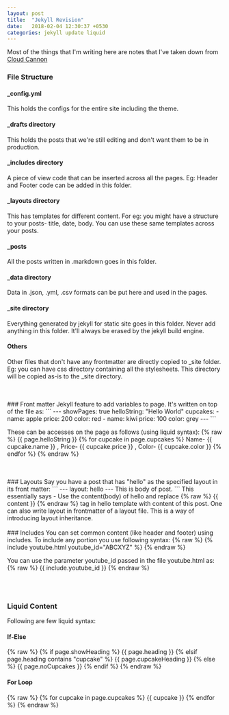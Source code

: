 ```yaml
---
layout: post
title:  "Jekyll Revision"
date:   2018-02-04 12:30:37 +0530
categories: jekyll update liquid
---
```

<style>
    .highlight .err {
        color: #a61717;
        background-color: inherit;
    }
    code {
        color: #a61717;
    }
</style>

Most of the things that I'm writing here are notes that I've taken down from <a href="https://learn.cloudcannon.com/">Cloud Cannon</a>

### File Structure
#### _config.yml
This holds the configs for the entire site including the theme.
#### _drafts directory
This holds the posts that we're still editing and don't want them to be in production.
#### _includes directory
A piece of view code that can be inserted across all the pages. Eg: Header and Footer code can be added in this folder.
#### _layouts directory
This has templates for different content. For eg: you might have a structure to your posts- title, date, body. You can use these same templates across your posts.
#### _posts
All the posts written in .markdown goes in this folder.
#### _data directory
Data in .json, .yml, .csv formats can be put here and used in the pages.
#### _site directory
Everything generated by jekyll for static site goes in this folder. Never add anything in this folder. It'll always be erased by the jekyll build engine.
#### Others
Other files that don't have any frontmatter are directly copied to _site folder. Eg: you can have css directory containing all the stylesheets. This directory will be copied as-is to the _site directory.

<br>
<br>
### Front matter
Jekyll feature to add variables to page. It's written on top of the file as:
```
---
showPages: true
helloString: "Hello World"
cupcakes:
  - name: apple
    price: 200
    color: red
  - name: kiwi 
    price: 100
    color: grey 
---
```

These can be accesses on the page as follows (using liquid syntax):
{% raw %}
    {{ page.helloString }}
    {% for cupcake in page.cupcakes %}
        Name- {{ cupcake.name }} , Price- {{ cupcake.price }} , Color- {{ cupcake.color }}
    {% endfor %}
{% endraw %}

<br>
<br>
### Layouts
Say you have a post that has "hello" as the specified layout in its front matter:
```
---
layout: hello
---
This is body of post.
```
This essentially says - Use the content(body) of hello and replace {% raw %} {{ content }} {% endraw %} tag in hello template with content of this post.
One can also write layout in frontmatter of a layout file. This is a way of introducing layout inheritance.

<br>
<br>
### Includes
You can set common content (like header and footer) using includes. To include any portion you use following syntax:
{% raw %}
    {% include youtube.html youtube_id="ABCXYZ" %}
{% endraw %}

You can use the parameter youtube_id passed in the file youtube.html as:
{% raw %}
    {{ include.youtube_id }}
{% endraw %}

<br>
<br>

### Liquid Content
Following are few liquid syntax:

#### If-Else
{% raw %}
    {% if page.showHeading %}
        {{ page.heading }}
    {% elsif page.heading contains "cupcake" %}
        {{ page.cupcakeHeading }}
    {% else %}
        {{ page.noCupcakes }}
    {% endif %}
{% endraw %}


#### For Loop
{% raw %}
    {% for cupcake in page.cupcakes %}
        {{ cupcake }}
    {% endfor %}
{% endraw %}